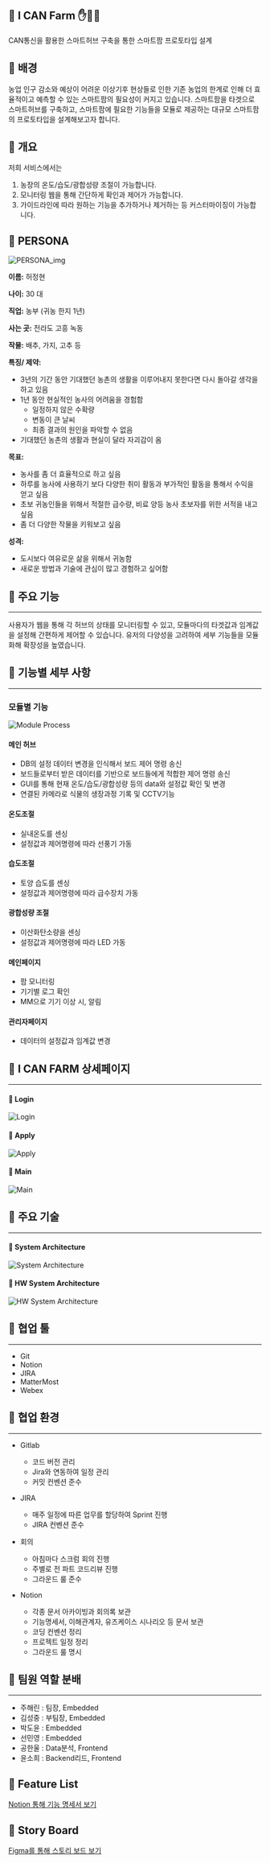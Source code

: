 ## 🥦 I CAN Farm ✋🥗🤚 
CAN통신을 활용한 스마트허브 구축을 통한 스마트팜 프로토타입 설계



## 🥦 배경

농업 인구 감소와 예상이 어려운 이상기후 현상들로 인한 기존 농업의 한계로 인해
더 효율적이고 예측할 수 있는 스마트팜의 필요성이 커지고 있습니다.
스마트팜을 타겟으로 스마트허브를 구축하고,
스마트팜에 필요한 기능들을 모듈로 제공하는 대규모 스마트팜의 프로토타입을 설계해보고자 합니다.




## 🥦 개요

저희 서비스에서는
1. 농장의 온도/습도/광합성량 조절이 가능합니다.
2. 모니터링 웹을 통해 간단하게 확인과 제어가 가능합니다.
3. 가이드라인에 따라 원하는 기능을 추가하거나 제거하는 등 커스터마이징이 가능합니다.

   

## 🥦 PERSONA

![PERSONA_img](/uploads/757954da0c7cbb3ed00f0a3272f9f4a9/PERSONA_img.jpg)

**이름:** 허정현

**나이:** 30 대

**직업:** 농부 (귀농 한지 1년)

**사는 곳:** 전라도 고흥 녹동 

**작물:** 배추, 가지, 고추 등

**특징/ 제약:**

- 3년의 기간 동안 기대했던 농촌의 생활을 이루어내지 못한다면 다시 돌아갈 생각을 하고 있음
- 1년 동안 현실적인 농사의 어려움을 경험함
  - 일정하지 않은 수확량
  - 변동이 큰 날씨
  - 최종 결과의 원인을 파악할 수 없음
- 기대했던 농촌의 생활과 현실이 달라 자괴감이 옴

**목표:**

- 농사를 좀 더 효율적으로 하고 싶음
- 하루를 농사에 사용하기 보다 다양한 취미 활동과 부가적인 활동을 통해서 수익을 얻고 싶음
- 초보 귀농인들을 위해서 적절한 급수량, 비료 양등 농사 초보자를 위한 서적을 내고 싶음
- 좀 더 다양한 작물을 키워보고 싶음

**성격:**

- 도시보다 여유로운 삶을 위해서 귀농함
- 새로운 방법과 기술에 관심이 많고 경험하고 싶어함

  


## 🥦 주요 기능

---
사용자가 웹을 통해 각 허브의 상태를 모니터링할 수 있고, 모듈마다의 타겟값과 임계값을 설정해 간편하게 제어할 수 있습니다.
유저의 다양성을 고려하여 세부 기능들을 모듈화해 확장성을 높였습니다.



## 🥦 기능별 세부 사항

---
### 모듈별 기능
![Module Process](./Docs/Module_Process.png) 


#### 메인 허브
- DB의 설정 데이터 변경을 인식해서 보드 제어 명령 송신
- 보드들로부터 받은 데이터를 기반으로 보드들에게 적합한 제어 명령 송신
- GUI를 통해 현재 온도/습도/광합성량 등의 data와 설정값 확인 및 변경
- 연결된 카메라로 식물의 생장과정 기록 및 CCTV기능

#### 온도조절
- 실내온도를 센싱
- 설정값과 제어명령에 따라 선풍기 가동

#### 습도조절
- 토양 습도를 센싱
- 설정값과 제어명령에 따라 급수장치 가동

#### 광합성량 조절
- 이산화탄소량을 센싱
- 설정값과 제어명령에 따라 LED 가동

#### 메인페이지
- 팜 모니터링
- 기기별 로그 확인
- MM으로 기기 이상 시, 알림

#### 관리자페이지
- 데이터의 설정값과 임계값 변경

  


## 🥦 I CAN FARM 상세페이지
---

#### 🌽 Login
![Login](/Docs/Detail_Pages/Login.png)
#### 🌽 Apply
![Apply](/Docs/Detail_Pages/Apply.png)
#### 🌽 Main
![Main](/Docs/Detail_Pages/Main.png)

## 🥦 주요 기술

---
#### 🌽 System Architecture
![System Architecture](./Docs/System_Architecture.png)
#### 🌽 HW System Architecture
![HW System Architecture](./Docs/HW_architecture.png)




## 🥦 협업 툴

---

- Git
- Notion
- JIRA
- MatterMost
- Webex

  

## 🥦 협업 환경

---

- Gitlab
  - 코드 버전 관리
  - Jira와 연동하여 일정 관리
  - 커밋 컨벤션 준수
  
- JIRA
  - 매주 일정에 따른 업무를 할당하여 Sprint 진행
  - JIRA 컨벤션 준수
  
- 회의
  - 아침마다 스크럼 회의 진행
  - 주별로 전 파트 코드리뷰 진행
  - 그라운드 룰 준수
  
- Notion
  - 각종 문서 아카이빙과 회의록 보관
  - 기능명세서, 이해관계자, 유즈케이스 시나리오 등 문서 보관
  - 코딩 컨벤션 정리
  - 프로젝트 일정 정리
  - 그라운드 룰 명시
  
    
## 🥦 팀원 역할 분배

---
- 주해린 : 팀장, Embedded
- 김성중 : 부팀장, Embedded
- 박도윤 : Embedded
- 선민영 : Embedded
- 공한울 : Data분석, Frontend
- 윤소희 : Backend리드, Frontend




## 🌽 Feature List

[Notion 통해 기능 명세서 보기](https://www.notion.so/3-c7540173534f49f184c4a729590883f5)



## 🌽 Story Board

[Figma를 통해 스토리 보드 보기](https://www.figma.com/file/iEkN1V9dKR4NwmZLkmVCnn/6%EB%B2%A0%EB%94%94%EB%93%9C-team-library?node-id=0-1&t=YPV1c2WtfBoiGqnO-0)



